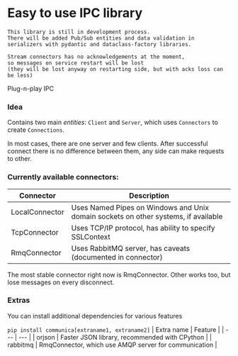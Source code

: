 # Easy to use IPC library

    This library is still in development process.
    There will be added Pub/Sub entities and data validation in
    serializers with pydantic and dataclass-factory libraries.

    Stream connectors has no acknowledgements at the moment,
    so messages on service restart will be lost
    (they will be lost anyway on restarting side, but with acks loss can be less)

Plug-n-play IPC

### Idea

Contains two main _entities_: `Client` and `Server`, which uses `Connectors` to create `Connections`.

In most cases, there are one server and few clients. After successful connect there is
no difference between them, any side can make requests to other.

### Currently available connectors:

| Connector | Description |
| --- | --- |
| LocalConnector | Uses Named Pipes on Windows and Unix domain sockets on other systems, if available |
| TcpConnector | Uses TCP/IP protocol, has ability to specify SSLContext |
| RmqConnector | Uses RabbitMQ server, has caveats (documented in connector) |

The most stable connector right now is RmqConnector. Other works too,
but lose messages on every disconnect.

### Extras

You can install additional dependencies for various features

`pip install communica[extraname1, extraname2]`
| Extra name | Feature |
| --- | --- |
| orjson | Faster JSON library, recommended with CPython |
| rabbitmq | RmqConnector, which use AMQP server for communication |
